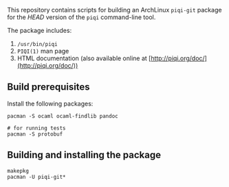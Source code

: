 This repository contains scripts for building an ArchLinux `piqi-git` package
for the *HEAD* version of the `piqi` command-line tool.

The package includes:

1. `/usr/bin/piqi`
2. `PIQI(1)` man page
3. HTML documentation (also available online at
   [http://piqi.org/doc/](http://piqi.org/doc/))


Build prerequisites
-------------------

Install the following packages:

    pacman -S ocaml ocaml-findlib pandoc

    # for running tests
    pacman -S protobuf


Building and installing the package
--------------------

    makepkg
    pacman -U piqi-git*
